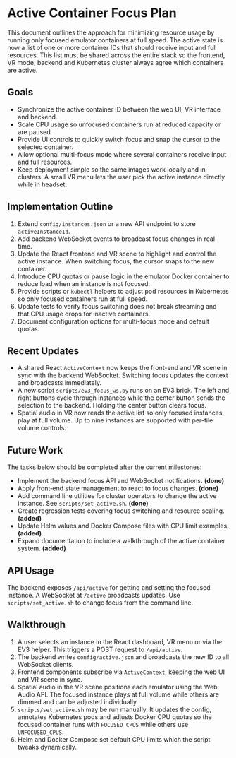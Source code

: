 # Active Container Focus Plan

This document outlines the approach for minimizing resource usage by running
only focused emulator containers at full speed. The active state is now a list
of one or more container IDs that should receive input and full resources. This
list must be shared across the entire stack so the frontend, VR mode, backend
and Kubernetes cluster always agree which containers are active.

## Goals
- Synchronize the active container ID between the web UI, VR interface and backend.
- Scale CPU usage so unfocused containers run at reduced capacity or are paused.
- Provide UI controls to quickly switch focus and snap the cursor to the
  selected container.
- Allow optional multi-focus mode where several containers receive input and full
  resources.
- Keep deployment simple so the same images work locally and in clusters. A small
  VR menu lets the user pick the active instance directly while in headset.

## Implementation Outline
1. Extend `config/instances.json` or a new API endpoint to store `activeInstanceId`.
2. Add backend WebSocket events to broadcast focus changes in real time.
3. Update the React frontend and VR scene to highlight and control the active
   instance. When switching focus, the cursor snaps to the new container.
4. Introduce CPU quotas or pause logic in the emulator Docker container to reduce
   load when an instance is not focused.
5. Provide scripts or `kubectl` helpers to adjust pod resources in Kubernetes so
   only focused containers run at full speed.
6. Update tests to verify focus switching does not break streaming and that CPU
   usage drops for inactive containers.
7. Document configuration options for multi-focus mode and default quotas.

## Recent Updates
- A shared React `ActiveContext` now keeps the front-end and VR scene in sync
  with the backend WebSocket. Switching focus updates the context and broadcasts
  immediately.
- A new script `scripts/ev3_focus_ws.py` runs on an EV3 brick. The left and
  right buttons cycle through instances while the center button sends the
  selection to the backend. Holding the center button clears focus.
- Spatial audio in VR now reads the active list so only focused instances play
  at full volume. Up to nine instances are supported with per-tile volume
  controls.

## Future Work
The tasks below should be completed after the current milestones:
 - Implement the backend focus API and WebSocket notifications. **(done)**
 - Apply front‑end state management to react to focus changes. **(done)**
 - Add command line utilities for cluster operators to change the active instance. See `scripts/set_active.sh`. **(done)**
 - Create regression tests covering focus switching and resource scaling. **(added)**
 - Update Helm values and Docker Compose files with CPU limit examples. **(added)**
 - Expand documentation to include a walkthrough of the active container system. **(added)**

## API Usage
The backend exposes `/api/active` for getting and setting the focused instance. A WebSocket at `/active` broadcasts updates. Use `scripts/set_active.sh` to change focus from the command line.

## Walkthrough
1. A user selects an instance in the React dashboard, VR menu or via the EV3 helper. This triggers a POST request to `/api/active`.
2. The backend writes `config/active.json` and broadcasts the new ID to all WebSocket clients.
3. Frontend components subscribe via `ActiveContext`, keeping the web UI and VR scene in sync.
4. Spatial audio in the VR scene positions each emulator using the Web Audio API. The focused instance plays at full volume while others are dimmed and can be adjusted individually.
5. `scripts/set_active.sh` may be run manually. It updates the config, annotates Kubernetes pods and adjusts Docker CPU quotas so the focused container runs with `FOCUSED_CPUS` while others use `UNFOCUSED_CPUS`.
6. Helm and Docker Compose set default CPU limits which the script tweaks dynamically.

